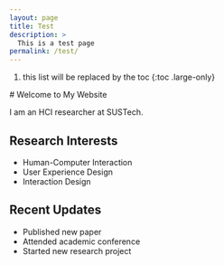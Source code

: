 ```yaml
---
layout: page
title: Test
description: >
  This is a test page
permalink: /test/
---
```


1. this list will be replaced by the toc
{:toc .large-only}

<div class="content-wrapper" markdown="1">
<div class="en-content" markdown="1">
# Welcome to My Website

I am an HCI researcher at SUSTech.

## Research Interests
- Human-Computer Interaction
- User Experience Design
- Interaction Design

## Recent Updates
- Published new paper
- Attended academic conference
- Started new research project
</div>

<div class="zh-content" markdown="1" style="display: none;">
# 欢迎来到我的网站

我是一名 HCI 研究者，目前在 SUSTech 工作。

## 研究方向
- 人机交互
- 用户体验设计
- 交互设计

## 最新动态
- 发表了新的论文
- 参与了学术会议
- 开展了新的研究项目
</div>
</div>